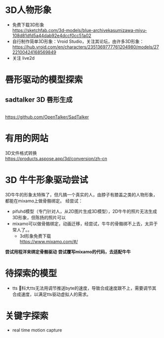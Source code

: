 # 3D人物形象
- 免费下载3D形象<br/> https://sketchfab.com/3d-models/blue-archivekasumizawa-miyu-108d81dfd5a44dab92e4dccf0cc51a02
- 自行制作简单3D形象：Vroid Studio，关注其论坛，由许多3D形象：https://hub.vroid.com/en/characters/2351369777761204980/models/2722100424168569849
- 关注 live2d


# 唇形驱动的模型探索
 ## sadtalker 3D 唇形生成
  <br/>https://github.com/OpenTalker/SadTalker


# 有用的网站

3D文件格式转换 <br/>https://products.aspose.app/3d/conversion/zh-cn

# 3D 牛牛形象驱动尝试
3D牛牛的形象太特殊了，但凡搞一个真实的人，由脖子有膝盖之类的人物形象，都能在mixamo上做骨骼绑定。
经尝试：
- pifuhd模型（专门针对人，从2D图片生成3D模型），2D牛牛的照片无法生成3D形象，但陈扬的照片可以
- mixamo可以做骨骼绑定，动画迁移，经尝试，牛牛的骨骼绑不上去，太异于常人了。。
    - 3d形象免费下载<br/>https://www.mixamo.com/#/


**尝试用程洋来绑定骨骼驱动**
**尝试覆写mixamo的代码，去适配牛牛**


# 待探索的模型
- tts
  🎈科大tts无法用调节推送byte的速度，导致合成速度跟不上，需要调节其合成速度，以满足tts驱动虚拟人的需求。


# 关键字探索
- real time motion capture

